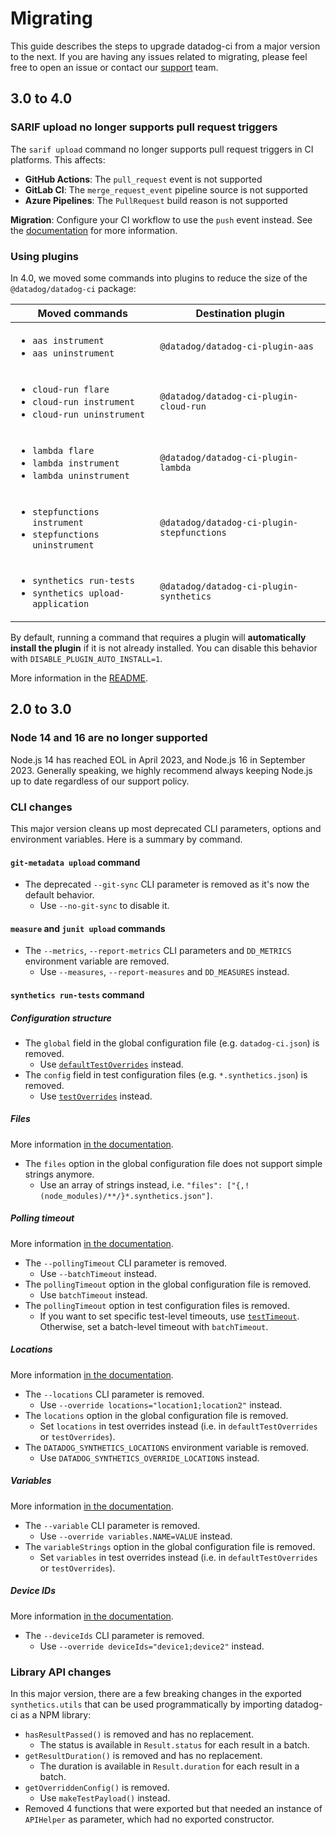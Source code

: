 # Migrating

This guide describes the steps to upgrade datadog-ci from a major version to the next.
If you are having any issues related to migrating, please feel free to open an issue or contact our [support](https://www.datadoghq.com/support/) team.

## 3.0 to 4.0

### SARIF upload no longer supports pull request triggers

The `sarif upload` command no longer supports pull request triggers in CI platforms. This affects:

- **GitHub Actions**: The `pull_request` event is not supported
- **GitLab CI**: The `merge_request_event` pipeline source is not supported
- **Azure Pipelines**: The `PullRequest` build reason is not supported

**Migration**: Configure your CI workflow to use the `push` event instead. See the [documentation](https://docs.datadoghq.com/security/code_security/static_analysis/github_actions/#workflow) for more information.

### Using plugins

In 4.0, we moved some commands into plugins to reduce the size of the `@datadog/datadog-ci` package:

| Moved commands                                                                                      | Destination plugin                         |
| --------------------------------------------------------------------------------------------------- | ------------------------------------------ |
| <ul><li>`aas instrument`</li><li>`aas uninstrument`</li></ul>                                       | `@datadog/datadog-ci-plugin-aas`           |
| <ul><li>`cloud-run flare`</li><li>`cloud-run instrument`</li><li>`cloud-run uninstrument`</li></ul> | `@datadog/datadog-ci-plugin-cloud-run`     |
| <ul><li>`lambda flare`</li><li>`lambda instrument`</li><li>`lambda uninstrument`</li></ul>          | `@datadog/datadog-ci-plugin-lambda`        |
| <ul><li>`stepfunctions instrument`</li><li>`stepfunctions uninstrument`</li></ul>                   | `@datadog/datadog-ci-plugin-stepfunctions` |
| <ul><li>`synthetics run-tests`</li><li>`synthetics upload-application`</li></ul>                    | `@datadog/datadog-ci-plugin-synthetics`    |

By default, running a command that requires a plugin will **automatically install the plugin** if it is not already installed. You can disable this behavior with `DISABLE_PLUGIN_AUTO_INSTALL=1`.

More information in the [README](/#installing-a-plugin).

## 2.0 to 3.0

### Node 14 and 16 are no longer supported

Node.js 14 has reached EOL in April 2023, and Node.js 16 in September 2023.
Generally speaking, we highly recommend always keeping Node.js up to date regardless of our support policy.

### CLI changes

This major version cleans up most deprecated CLI parameters, options and environment variables. Here is a summary by command.

#### `git-metadata upload` command

- The deprecated `--git-sync` CLI parameter is removed as it's now the default behavior.
  - Use `--no-git-sync` to disable it.

#### `measure` and `junit upload` commands

- The `--metrics`, `--report-metrics` CLI parameters and `DD_METRICS` environment variable are removed.
  - Use `--measures`, `--report-measures` and `DD_MEASURES` instead.

#### `synthetics run-tests` command

##### Configuration structure

- The `global` field in the global configuration file (e.g. `datadog-ci.json`) is removed.
  - Use [`defaultTestOverrides`](https://github.com/DataDog/datadog-ci/blob/master/packages/plugin-synthetics/README.md#defaulttestoverrides) instead.
- The `config` field in test configuration files (e.g. `*.synthetics.json`) is removed.
  - Use [`testOverrides`](https://github.com/DataDog/datadog-ci/blob/master/packages/plugin-synthetics/README.md#test-files) instead.

##### Files

More information [in the documentation](https://github.com/DataDog/datadog-ci/blob/master/packages/plugin-synthetics/README.md#files).

- The `files` option in the global configuration file does not support simple strings anymore.
  - Use an array of strings instead, i.e. `"files": ["{,!(node_modules)/**/}*.synthetics.json"]`.

##### Polling timeout

More information [in the documentation](https://github.com/DataDog/datadog-ci/blob/master/packages/plugin-synthetics/README.md#batchtimeout).

- The `--pollingTimeout` CLI parameter is removed.
  - Use `--batchTimeout` instead.
- The `pollingTimeout` option in the global configuration file is removed.
  - Use `batchTimeout` instead.
- The `pollingTimeout` option in test configuration files is removed.
  - If you want to set specific test-level timeouts, use [`testTimeout`](https://github.com/DataDog/datadog-ci/blob/master/packages/plugin-synthetics/README.md#testtimeout-number). Otherwise, set a batch-level timeout with `batchTimeout`.

##### Locations

More information [in the documentation](https://github.com/DataDog/datadog-ci/blob/master/packages/plugin-synthetics/README.md#locations-array).

- The `--locations` CLI parameter is removed.
  - Use `--override locations="location1;location2"` instead.
- The `locations` option in the global configuration file is removed.
  - Set `locations` in test overrides instead (i.e. in `defaultTestOverrides` or `testOverrides`).
- The `DATADOG_SYNTHETICS_LOCATIONS` environment variable is removed.
  - Use `DATADOG_SYNTHETICS_OVERRIDE_LOCATIONS` instead.

##### Variables

More information [in the documentation](https://github.com/DataDog/datadog-ci/blob/master/packages/plugin-synthetics/README.md#variables-object).

- The `--variable` CLI parameter is removed.
  - Use `--override variables.NAME=VALUE` instead.
- The `variableStrings` option in the global configuration file is removed.
  - Set `variables` in test overrides instead (i.e. in `defaultTestOverrides` or `testOverrides`).

##### Device IDs

More information [in the documentation](https://github.com/DataDog/datadog-ci/blob/master/packages/plugin-synthetics/README.md#deviceids-array).

- The `--deviceIds` CLI parameter is removed.
  - Use `--override deviceIds="device1;device2"` instead.

### Library API changes

In this major version, there are a few breaking changes in the exported `synthetics.utils` that can be used programmatically by importing datadog-ci as a NPM library:

- `hasResultPassed()` is removed and has no replacement.
  - The status is available in `Result.status` for each result in a batch.
- `getResultDuration()` is removed and has no replacement.
  - The duration is available in `Result.duration` for each result in a batch.
- `getOverriddenConfig()` is removed.
  - Use `makeTestPayload()` instead.
- Removed 4 functions that were exported but that needed an instance of `APIHelper` as parameter, which had no exported constructor.
